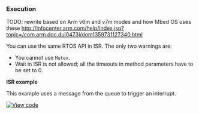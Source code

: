 ### Execution

TODO: rewrite based on Arm v6m and v7m modes and how Mbed OS uses these http://infocenter.arm.com/help/index.jsp?topic=/com.arm.doc.dui0473j/dom1359731127340.html 

You can use the same RTOS API in ISR. The only two warnings are:

* You cannot use `Mutex`.
* Wait in ISR is not allowed; all the timeouts in method parameters have to be set to 0.

**ISR example**

This example uses a message from the queue to trigger an interrupt.

[![View code](https://www.mbed.com/embed/?url=https://developer.mbed.org/teams/mbed_example/code/rtos_isr/)](https://developer.mbed.org/teams/mbed_example/code/rtos_isr/file/40078e697304/main.cpp)
